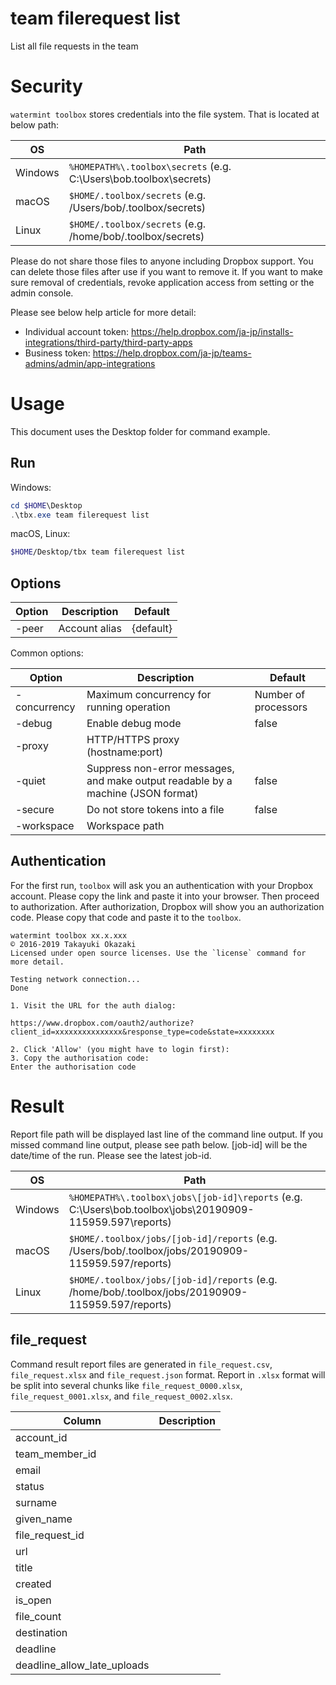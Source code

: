 # team filerequest list 

List all file requests in the team



# Security

`watermint toolbox` stores credentials into the file system. That is located at below path:

| OS       | Path                                                               |
| -------- | ------------------------------------------------------------------ |
| Windows  | `%HOMEPATH%\.toolbox\secrets` (e.g. C:\Users\bob\.toolbox\secrets) |
| macOS    | `$HOME/.toolbox/secrets` (e.g. /Users/bob/.toolbox/secrets)        |
| Linux    | `$HOME/.toolbox/secrets` (e.g. /home/bob/.toolbox/secrets)         |

Please do not share those files to anyone including Dropbox support.
You can delete those files after use if you want to remove it.
If you want to make sure removal of credentials, revoke application access from setting or the admin console.

Please see below help article for more detail:

* Individual account token: https://help.dropbox.com/ja-jp/installs-integrations/third-party/third-party-apps
* Business token: https://help.dropbox.com/ja-jp/teams-admins/admin/app-integrations

# Usage

This document uses the Desktop folder for command example. 

## Run

Windows:

```powershell
cd $HOME\Desktop
.\tbx.exe team filerequest list 
```

macOS, Linux:

```bash
$HOME/Desktop/tbx team filerequest list 
```



## Options

| Option | Description   | Default   |
|--------|---------------|-----------|
| -peer  | Account alias | {default} |


Common options:

| Option       | Description                                                                      | Default              |
|--------------|----------------------------------------------------------------------------------|----------------------|
| -concurrency | Maximum concurrency for running operation                                        | Number of processors |
| -debug       | Enable debug mode                                                                | false                |
| -proxy       | HTTP/HTTPS proxy (hostname:port)                                                 |                      |
| -quiet       | Suppress non-error messages, and make output readable by a machine (JSON format) | false                |
| -secure      | Do not store tokens into a file                                                  | false                |
| -workspace   | Workspace path                                                                   |                      |


## Authentication

For the first run, `toolbox` will ask you an authentication with your Dropbox account. 
Please copy the link and paste it into your browser. Then proceed to authorization.
After authorization, Dropbox will show you an authorization code.
Please copy that code and paste it to the `toolbox`.

```
watermint toolbox xx.x.xxx
© 2016-2019 Takayuki Okazaki
Licensed under open source licenses. Use the `license` command for more detail.

Testing network connection...
Done

1. Visit the URL for the auth dialog:

https://www.dropbox.com/oauth2/authorize?client_id=xxxxxxxxxxxxxxx&response_type=code&state=xxxxxxxx

2. Click 'Allow' (you might have to login first):
3. Copy the authorisation code:
Enter the authorisation code
```


# Result

Report file path will be displayed last line of the command line output.
If you missed command line output, please see path below.
[job-id] will be the date/time of the run. Please see the latest job-id.

| OS      | Path                                                                                                      |
| ------- | --------------------------------------------------------------------------------------------------------- |
| Windows | `%HOMEPATH%\.toolbox\jobs\[job-id]\reports` (e.g. C:\Users\bob\.toolbox\jobs\20190909-115959.597\reports) |
| macOS   | `$HOME/.toolbox/jobs/[job-id]/reports` (e.g. /Users/bob/.toolbox/jobs/20190909-115959.597/reports)        |
| Linux   | `$HOME/.toolbox/jobs/[job-id]/reports` (e.g. /home/bob/.toolbox/jobs/20190909-115959.597/reports)         |



## file_request 

Command result report files are generated in `file_request.csv`, `file_request.xlsx` and `file_request.json` format.
Report in `.xlsx` format will be split into several chunks like `file_request_0000.xlsx`, `file_request_0001.xlsx`, and `file_request_0002.xlsx`.   

| Column                      | Description |
|-----------------------------|-------------|
| account_id                  |             |
| team_member_id              |             |
| email                       |             |
| status                      |             |
| surname                     |             |
| given_name                  |             |
| file_request_id             |             |
| url                         |             |
| title                       |             |
| created                     |             |
| is_open                     |             |
| file_count                  |             |
| destination                 |             |
| deadline                    |             |
| deadline_allow_late_uploads |             |





